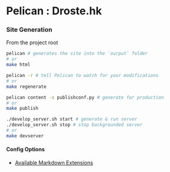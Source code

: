 # Pelican : Droste.hk

### Site Generation

From the project root

```bash
pelican # generates the site into the `ourput` folder
# or
make html
```

```bash
pelican -r # tell Pelican to watch for your modifications
# or
make regenerate
```

```bash
pelican content -s publishconf.py # generate for production
# or
make publish
```

```bash
./develop_server.sh start # generate & run server
./develop_server.sh stop # stop backgrounded server
# or
make devserver
```

#### Config Options

* [Available Markdown Extensions](http://pythonhosted.org/Markdown/extensions/)